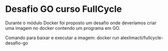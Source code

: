 # Desafio GO curso FullCycle
Durante o módulo Docker foi proposto um desafio onde deveríamos criar uma imagem no docker contendo um programa em GO.

Comando para baixar e executar a imagem: docker run alexlimacti/fullcycle-desafio-go